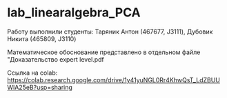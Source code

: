 # lab_linearalgebra_PCA
Работу выполнили студенты: Таряник Антон (467677, J3111), Дубовик Никита (465809, J3110)

Математическое обоснование представлено в отдельном файле "Доказательство expert level.pdf

Ссылка на colab: https://colab.research.google.com/drive/1y41yuNGL0Rr4KhwQsT_LdZBUUWlA25eB?usp=sharing
